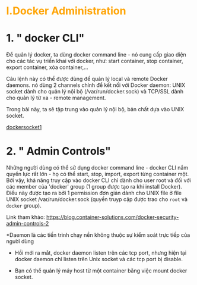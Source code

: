 <h1 style="color:orange">I.Docker Administration</h1>

# 1. " docker CLI"

   Để quản lý docker, ta dùng docker command line - nó cung cấp giao diện cho các tác vụ triển khai với docker, như: start container, stop container, export container, xóa container,...

   Câu lệnh này có thể được dùng để quản lý local và remote Docker daemons. nó dùng 2 channels chính để kết nối với Docker daemon: UNIX socket dành cho quản lý nội bộ (/var/run/docker.sock) và TCP/SSL dành cho quản lý từ xa - remote management.

   Trong bài này, ta sẽ tập trung vào quản lý nội bộ, bản chất dựa vào UNIX socket.

   [dockersocket1](../img/docker_socket1.png)

# 2. " Admin Controls"

Những người dùng có thể sử dụng docker command line - docker CLI nắm quyền lực rất lớn - họ có thể start, stop, import, export từng container một. Bởi vậy, khả năng truy cập vào docker CLI chỉ dành cho user root và đối với các member của 'docker' group (1 group được tạo ra khi install Docker). Điều này được tạo ra bởi 1 permission đơn giản dành cho UNIX file ở file UNIX socket /var/run/docker.sock (quyền truyp cập được trao cho `root` và `docker` group).

Link tham khảo: https://blog.container-solutions.com/docker-security-admin-controls-2

*Daemon là các tiến trình chạy nền không thuộc sự kiểm soát trực tiếp của người dùng

- Hồi mới ra mắt, docker daemon listen trên các tcp port, nhưng hiện tại docker daemon chỉ listen trên Unix socket và các tcp port bị disable.

- Bạn có thể quản lý máy host từ một container bằng việc mount docker socket. 